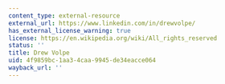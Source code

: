 ```yaml
---
content_type: external-resource
external_url: https://www.linkedin.com/in/drewvolpe/
has_external_license_warning: true
license: https://en.wikipedia.org/wiki/All_rights_reserved
status: ''
title: Drew Volpe
uid: 4f9859bc-1aa3-4caa-9945-de34eacce064
wayback_url: ''
---
```

